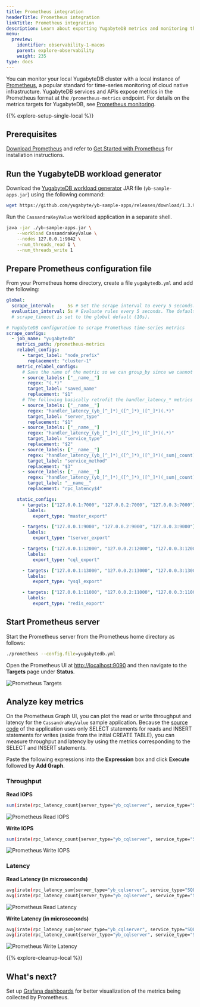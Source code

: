 ```yaml
---
title: Prometheus integration
headerTitle: Prometheus integration
linkTitle: Prometheus integration
description: Learn about exporting YugabyteDB metrics and monitoring the cluster with Prometheus.
menu:
  preview:
    identifier: observability-1-macos
    parent: explore-observability
    weight: 235
type: docs
---
```


You can monitor your local YugabyteDB cluster with a local instance of [Prometheus](https://prometheus.io/), a popular standard for time-series monitoring of cloud native infrastructure. YugabyteDB services and APIs expose metrics in the Prometheus format at the `/prometheus-metrics` endpoint. For details on the metrics targets for YugabyteDB, see [Prometheus monitoring](../../../../reference/configuration/default-ports/#prometheus-monitoring).

{{% explore-setup-single-local %}}

## Prerequisites

[Download Prometheus](https://prometheus.io/download/) and refer to [Get Started with Prometheus](https://prometheus.io/docs/prometheus/latest/getting_started/) for installation instructions.

## Run the YugabyteDB workload generator

Download the [YugabyteDB workload generator](https://github.com/yugabyte/yb-sample-apps) JAR file (`yb-sample-apps.jar`) using the following command:

```sh
wget https://github.com/yugabyte/yb-sample-apps/releases/download/1.3.9/yb-sample-apps.jar?raw=true -O yb-sample-apps.jar
```

Run the `CassandraKeyValue` workload application in a separate shell.

```sh
java -jar ./yb-sample-apps.jar \
    --workload CassandraKeyValue \
    --nodes 127.0.0.1:9042 \
    --num_threads_read 1 \
    --num_threads_write 1
```

## Prepare Prometheus configuration file

From your Prometheus home directory, create a file `yugabytedb.yml` and add the following:

```yaml
global:
  scrape_interval:     5s # Set the scrape interval to every 5 seconds. Default is every 1 minute.
  evaluation_interval: 5s # Evaluate rules every 5 seconds. The default is every 1 minute.
  # scrape_timeout is set to the global default (10s).

# YugabyteDB configuration to scrape Prometheus time-series metrics
scrape_configs:
  - job_name: "yugabytedb"
    metrics_path: /prometheus-metrics
    relabel_configs:
      - target_label: "node_prefix"
        replacement: "cluster-1"
    metric_relabel_configs:
      # Save the name of the metric so we can group_by since we cannot by __name__ directly...
      - source_labels: ["__name__"]
        regex: "(.*)"
        target_label: "saved_name"
        replacement: "$1"
      # The following basically retrofit the handler_latency_* metrics to label format.
      - source_labels: ["__name__"]
        regex: "handler_latency_(yb_[^_]*)_([^_]*)_([^_]*)(.*)"
        target_label: "server_type"
        replacement: "$1"
      - source_labels: ["__name__"]
        regex: "handler_latency_(yb_[^_]*)_([^_]*)_([^_]*)(.*)"
        target_label: "service_type"
        replacement: "$2"
      - source_labels: ["__name__"]
        regex: "handler_latency_(yb_[^_]*)_([^_]*)_([^_]*)(_sum|_count)?"
        target_label: "service_method"
        replacement: "$3"
      - source_labels: ["__name__"]
        regex: "handler_latency_(yb_[^_]*)_([^_]*)_([^_]*)(_sum|_count)?"
        target_label: "__name__"
        replacement: "rpc_latency$4"

    static_configs:
      - targets: ["127.0.0.1:7000", "127.0.0.2:7000", "127.0.0.3:7000"]
        labels:
          export_type: "master_export"

      - targets: ["127.0.0.1:9000", "127.0.0.2:9000", "127.0.0.3:9000"]
        labels:
          export_type: "tserver_export"

      - targets: ["127.0.0.1:12000", "127.0.0.2:12000", "127.0.0.3:12000"]
        labels:
          export_type: "cql_export"

      - targets: ["127.0.0.1:13000", "127.0.0.2:13000", "127.0.0.3:13000"]
        labels:
          export_type: "ysql_export"

      - targets: ["127.0.0.1:11000", "127.0.0.2:11000", "127.0.0.3:11000"]
        labels:
          export_type: "redis_export"
```

## Start Prometheus server

Start the Prometheus server from the Prometheus home directory as follows:

```sh
./prometheus --config.file=yugabytedb.yml
```

Open the Prometheus UI at <http://localhost:9090> and then navigate to the **Targets** page under **Status**.

![Prometheus Targets](/images/ce/prom-targets.png)

## Analyze key metrics

On the Prometheus Graph UI, you can plot the read or write throughput and latency for the `CassandraKeyValue` sample application. Because the [source code](https://github.com/yugabyte/yugabyte-db/blob/master/java/yb-loadtester/src/main/java/com/yugabyte/sample/apps/CassandraKeyValue.java) of the application uses only SELECT statements for reads and INSERT statements for writes (aside from the initial CREATE TABLE), you can measure throughput and latency by using the metrics corresponding to the SELECT and INSERT statements.

Paste the following expressions into the **Expression** box and click **Execute** followed by **Add Graph**.

### Throughput

**Read IOPS**

```sh
sum(irate(rpc_latency_count{server_type="yb_cqlserver", service_type="SQLProcessor", service_method="SelectStmt"}[1m]))
```

![Prometheus Read IOPS](/images/ce/prom-read-iops.png)

**Write IOPS**

```sh
sum(irate(rpc_latency_count{server_type="yb_cqlserver", service_type="SQLProcessor", service_method="InsertStmt"}[1m]))
```

![Prometheus Write IOPS](/images/ce/prom-write-iops.png)

### Latency

**Read Latency (in microseconds)**

```sh
avg(irate(rpc_latency_sum{server_type="yb_cqlserver", service_type="SQLProcessor", service_method="SelectStmt"}[1m])) /
avg(irate(rpc_latency_count{server_type="yb_cqlserver", service_type="SQLProcessor", service_method="SelectStmt"}[1m]))
```

![Prometheus Read Latency](/images/ce/prom-read-latency.png)

**Write Latency (in microseconds)**

```sh
avg(irate(rpc_latency_sum{server_type="yb_cqlserver", service_type="SQLProcessor", service_method="InsertStmt"}[1m])) /
avg(irate(rpc_latency_count{server_type="yb_cqlserver", service_type="SQLProcessor", service_method="InsertStmt"}[1m]))
```

![Prometheus Write Latency](/images/ce/prom-write-latency.png)

{{% explore-cleanup-local %}}

## What's next?

Set up [Grafana dashboards](../../grafana-dashboard/grafana/) for better visualization of the metrics being collected by Prometheus.
